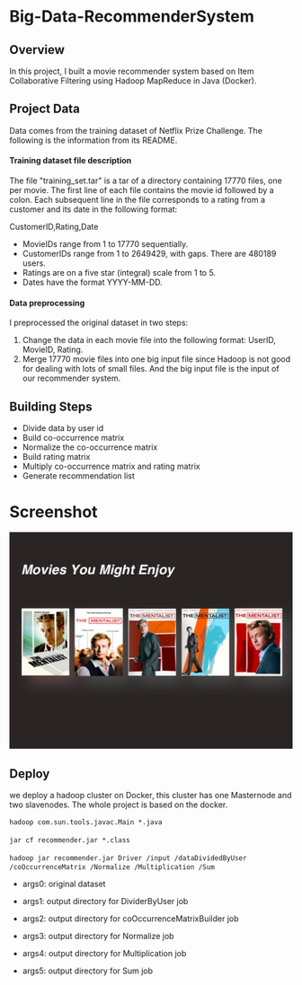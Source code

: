 # Big-Data-RecommenderSystem

## Overview

In this project, I built a movie recommender system based on Item Collaborative Filtering using Hadoop MapReduce in Java (Docker).

## Project Data
Data comes from the training dataset of Netflix Prize Challenge. The following is the information from its README.

#### Training dataset file description

The file "training_set.tar" is a tar of a directory containing 17770 files, one
per movie.  The first line of each file contains the movie id followed by a
colon.  Each subsequent line in the file corresponds to a rating from a customer
and its date in the following format:

CustomerID,Rating,Date

- MovieIDs range from 1 to 17770 sequentially.
- CustomerIDs range from 1 to 2649429, with gaps. There are 480189 users.
- Ratings are on a five star (integral) scale from 1 to 5.
- Dates have the format YYYY-MM-DD.

#### Data preprocessing

I preprocessed the original dataset in two steps:

1. Change the data in each movie file into the following format: UserID, MovieID, Rating.
2. Merge 17770 movie files into one big input file since Hadoop is not good for dealing with lots of small files. And the big input file is the input of our recommender system.


## Building Steps

* Divide data by user id
* Build co-occurrence matrix
* Normalize the co-occurrence matrix
* Build rating matrix
* Multiply co-occurrence matrix and rating matrix
* Generate recommendation list


# Screenshot
<img src="https://github.com/Jameslovecs/Big-Data-RecommenderSystem/blob/master/Movie%20Recommender%20System.jpg"/>


## Deploy
we deploy a hadoop cluster on Docker, this cluster has one Masternode and two slavenodes. The whole project is based on the docker.


```
hadoop com.sun.tools.javac.Main *.java

jar cf recommender.jar *.class

hadoop jar recommender.jar Driver /input /dataDividedByUser /coOccurrenceMatrix /Normalize /Multiplication /Sum
```

* args0: original dataset

* args1: output directory for DividerByUser job

* args2: output directory for coOccurrenceMatrixBuilder job

* args3: output directory for Normalize job

* args4: output directory for Multiplication job

* args5: output directory for Sum job




